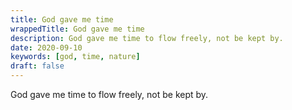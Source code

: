 ```yaml
---
title: God gave me time
wrappedTitle: God gave me time
description: God gave me time to flow freely, not be kept by.
date: 2020-09-10
keywords: [god, time, nature]
draft: false
---
```


God gave me time to flow freely, not be kept by.
